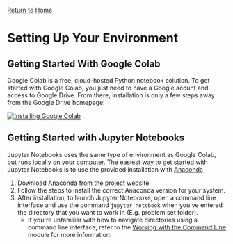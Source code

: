 [Return to Home](https://anthony-agbay.github.io/python-resource-guide)

# Setting Up Your Environment

## Getting Started With Google Colab

Google Colab is a free, cloud-hosted Python notebook solution. To get started with Google Colab, you just need to have a Google acount and access to Google Drive. From there, installation is only a few steps away from the Google Drive homepage:

[![Installing Google Colab](http://img.youtube.com/vi/Dt-U34n9Rh4/0.jpg)](https://youtu.be/Dt-U34n9Rh4 "Installing Google Colab")

## Getting Started with Jupyter Notebooks

Jupyter Notebooks uses the same type of environment as Google Colab, but runs locally on your computer. The easiest way to get started with Jupyter Notebooks is to use the provided installation with [Anaconda](https://www.anaconda.com/products/individual)

1. Download [Anaconda](https://www.anaconda.com/products/individual) from the project website
2. Follow the steps to install the correct Anaconda version for your system.
3. After installation, to launch Jupyter Notebooks, open a command line interface and use the command `jupyter notebook` when you've entered the directory that you want to work in (E.g. problem set folder).
    - If you're unfamiliar with how to navigate directories using a command line interface, refer to the [Working with the Command Line](https://anthony-agbay.github.io/python-resource-guide/pages/command-line.html) module for more information.
